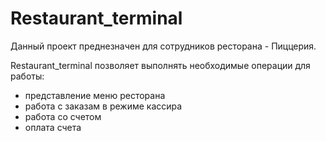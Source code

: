 # Restaurant_terminal

Данный проект преднезначен для сотрудников ресторана - Пиццерия.

Restaurant_terminal позволяет выполнять необходимые операции для работы:
* представление меню ресторана
* работа с заказам  в режиме кассира
* работа со счетом
* оплата счета 
